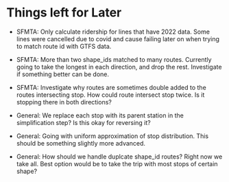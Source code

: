 # Things left for Later 

- SFMTA: Only calculate ridership for lines that have 2022 data. Some lines were cancelled due to covid and cause failing later on when trying to match route id with GTFS data. 

- SFMTA: More than two shape_ids matched to many routes. Currently going to take the longest in each direction, and drop the rest. Investigate if something better can be done. 

- SFMTA: Investigate why routes are sometimes double added to the routes intersecting stop. How could route intersect stop twice. Is it stopping there in both directions?

- General: We replace each stop with its parent station in the simplification step? Is this okay for reversing it?

- General: Going with uniform approximation of stop distribution. This should be something slightly more advanced. 

- General: How should we handle duplcate shape_id routes? Right now we take all. Best option would be to take the trip with most stops of certain shape?